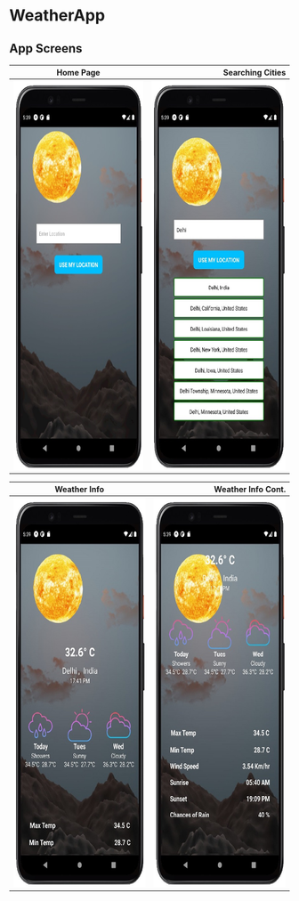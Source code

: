 # WeatherApp

App Screens
-------
| Home Page        | Searching Cities           | 
| ------------- | ---------:|
| <img src ="screen1.jpg" height = "700" width = "300">     | <img src ="screen2.jpg" height = "700" width = "300">|

| Weather Info        | Weather Info Cont.         | 
| ------------- | -----:|
| <img src ="screen3.jpg" height = "700" width = "300">      | <img src ="screen4.jpg" height = "700" width = "300"> |
